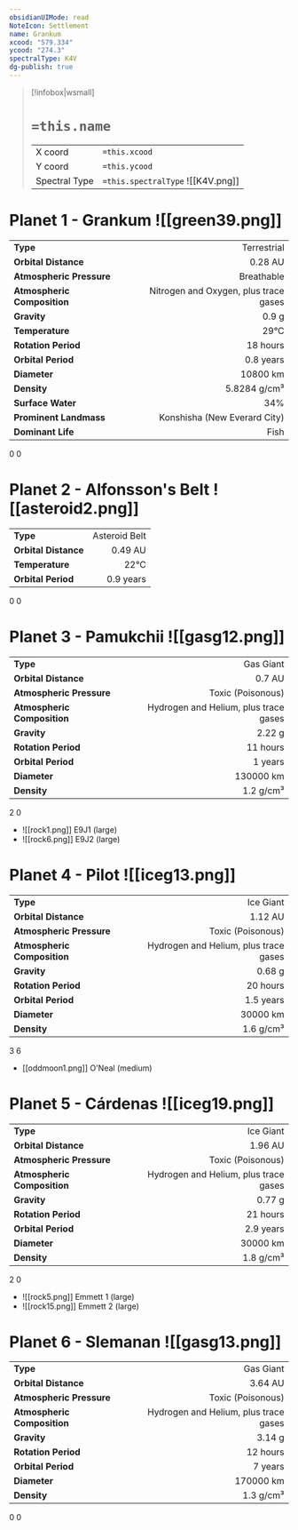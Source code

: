 ```yaml
---
obsidianUIMode: read
NoteIcon: Settlement
name: Grankum
xcood: "579.334"
ycood: "274.3"
spectralType: K4V
dg-publish: true
---
```

> [!infobox|wsmall]
> # `=this.name`
> | | |
> | - | - |
> | X coord | `=this.xcood` |
> | Y coord| `=this.ycood` |
> | Spectral Type | `=this.spectralType` ![[K4V.png]] |

# Planet 1 - Grankum ![[green39.png]]
|                             |                           |
| --------------------------- | -------------------------:|
| **Type**                    |             Terrestrial |
| **Orbital Distance**        |   0.28 AU |
| **Atmospheric Pressure**    |       Breathable |
| **Atmospheric Composition** |      Nitrogen and Oxygen, plus trace gases |
| **Gravity**                 |        0.9 g |
| **Temperature**             |    29°C |
| **Rotation Period**         |  18 hours |
| **Orbital Period** | 0.8 years |
| **Diameter**                |      10800 km | 
| **Density**                 |    5.8284 g/cm³ |
| **Surface Water**           |           34% | 
| **Prominent Landmass**      |         Konshisha (New Everard City) | 
| **Dominant Life**           |         Fish |



0
0



# Planet 2 - Alfonsson's Belt ![[asteroid2.png]]
|                             |                           |
| --------------------------- | -------------------------:|
| **Type**                    |             Asteroid Belt |
| **Orbital Distance**        |   0.49 AU |
| **Temperature**             |    22°C |
| **Orbital Period** | 0.9 years |



0
0



# Planet 3 - Pamukchii ![[gasg12.png]]
|                             |                           |
| --------------------------- | -------------------------:|
| **Type**                    |             Gas Giant |
| **Orbital Distance**        |   0.7 AU |
| **Atmospheric Pressure**    |       Toxic (Poisonous) |
| **Atmospheric Composition** |      Hydrogen and Helium, plus trace gases |
| **Gravity**                 |        2.22 g |
| **Rotation Period**         |  11 hours |
| **Orbital Period** | 1 years |
| **Diameter**                |      130000 km | 
| **Density**                 |    1.2 g/cm³ |



2
0

- ![[rock1.png]] E9J1 (large)
- ![[rock6.png]] E9J2 (large)


# Planet 4 - Pilot ![[iceg13.png]]
|                             |                           |
| --------------------------- | -------------------------:|
| **Type**                    |             Ice Giant |
| **Orbital Distance**        |   1.12 AU |
| **Atmospheric Pressure**    |       Toxic (Poisonous) |
| **Atmospheric Composition** |      Hydrogen and Helium, plus trace gases |
| **Gravity**                 |        0.68 g |
| **Rotation Period**         |  20 hours |
| **Orbital Period** | 1.5 years |
| **Diameter**                |      30000 km | 
| **Density**                 |    1.6 g/cm³ |



3
6

- [[oddmoon1.png]] O'Neal (medium)

# Planet 5 - Cárdenas ![[iceg19.png]]
|                             |                           |
| --------------------------- | -------------------------:|
| **Type**                    |             Ice Giant |
| **Orbital Distance**        |   1.96 AU |
| **Atmospheric Pressure**    |       Toxic (Poisonous) |
| **Atmospheric Composition** |      Hydrogen and Helium, plus trace gases |
| **Gravity**                 |        0.77 g |
| **Rotation Period**         |  21 hours |
| **Orbital Period** | 2.9 years |
| **Diameter**                |      30000 km | 
| **Density**                 |    1.8 g/cm³ |



2
0

- ![[rock5.png]] Emmett 1 (large)
- ![[rock15.png]] Emmett 2 (large)


# Planet 6 - Slemanan ![[gasg13.png]]
|                             |                           |
| --------------------------- | -------------------------:|
| **Type**                    |             Gas Giant |
| **Orbital Distance**        |   3.64 AU |
| **Atmospheric Pressure**    |       Toxic (Poisonous) |
| **Atmospheric Composition** |      Hydrogen and Helium, plus trace gases |
| **Gravity**                 |        3.14 g |
| **Rotation Period**         |  12 hours |
| **Orbital Period** | 7 years |
| **Diameter**                |      170000 km | 
| **Density**                 |    1.3 g/cm³ |



0
0



